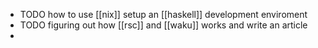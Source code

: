 - TODO how to use [[nix]] setup an [[haskell]] development enviroment
- TODO figuring out how [[rsc]] and [[waku]] works and write an article
-